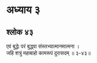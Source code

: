 # अध्याय ३

## श्लोक ४३

एवं बुद्धेः परं बुद्ध्वा संस्तभ्यात्मानमात्मना ।<br>जहि शत्रुं महाबाहो कामरूपं दुरासदम् ॥ ३-४३॥<br><br>

